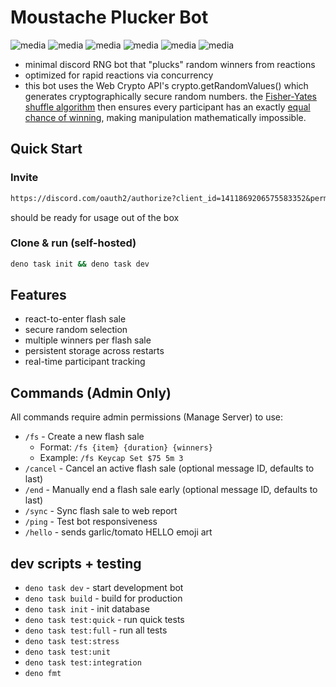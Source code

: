 # Moustache Plucker Bot

![media](https://cdn.discordapp.com/emojis/1354520022307045437.webp?size=240&animated=true)
![media](https://cdn.discordapp.com/emojis/1354520022307045437.webp?size=240&animated=true)
![media](https://cdn.discordapp.com/emojis/1354520022307045437.webp?size=240&animated=true)
![media](https://cdn.discordapp.com/emojis/1354520022307045437.webp?size=240&animated=true)
![media](https://cdn.discordapp.com/emojis/1354520022307045437.webp?size=240&animated=true)
![media](https://cdn.discordapp.com/emojis/1354520022307045437.webp?size=240&animated=true)

- minimal discord RNG bot that "plucks" random winners from reactions
- optimized for rapid reactions via concurrency
- this bot uses the Web Crypto API's crypto.getRandomValues() which generates cryptographically secure random numbers. the [Fisher-Yates shuffle algorithm](https://youtu.be/gt0Ro1PqFTk) then ensures every participant has an exactly [equal chance of winning](https://bost.ocks.org/mike/shuffle/), making manipulation mathematically impossible.

## Quick Start

### Invite

```md
https://discord.com/oauth2/authorize?client_id=1411869206575583352&permissions=76864&scope=bot%20applications.commands
```
should be ready for usage out of the box


### Clone & run (self-hosted)

```bash
deno task init && deno task dev
```

## Features

- react-to-enter flash sale
- secure random selection
- multiple winners per flash sale
- persistent storage across restarts
- real-time participant tracking

## Commands (Admin Only)

All commands require admin permissions (Manage Server) to use:

- `/fs` - Create a new flash sale
  - Format: `/fs {item} {duration} {winners}`
  - Example: `/fs Keycap Set $75 5m 3`
- `/cancel` - Cancel an active flash sale (optional message ID, defaults to last)
- `/end` - Manually end a flash sale early (optional message ID, defaults to last)
- `/sync` - Sync flash sale to web report
- `/ping` - Test bot responsiveness
- `/hello` - sends garlic/tomato HELLO emoji art

## dev scripts + testing

- `deno task dev` - start development bot
- `deno task build` - build for production
- `deno task init` - init database
- `deno task test:quick` - run quick tests
- `deno task test:full` - run all tests
- `deno task test:stress`
- `deno task test:unit`
- `deno task test:integration`
- `deno fmt`
